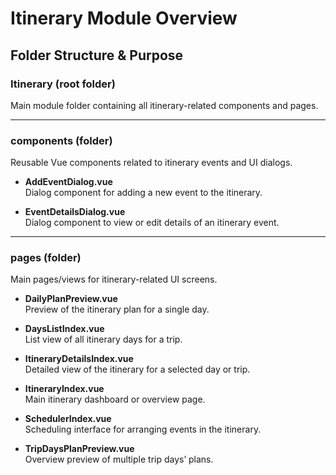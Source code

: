 # Itinerary Module Overview

## Folder Structure & Purpose

### Itinerary (root folder)

Main module folder containing all itinerary-related components and pages.

---

### components (folder)

Reusable Vue components related to itinerary events and UI dialogs.

- **AddEventDialog.vue**  
  Dialog component for adding a new event to the itinerary.

- **EventDetailsDialog.vue**  
  Dialog component to view or edit details of an itinerary event.

---

### pages (folder)

Main pages/views for itinerary-related UI screens.

- **DailyPlanPreview.vue**  
  Preview of the itinerary plan for a single day.

- **DaysListIndex.vue**  
  List view of all itinerary days for a trip.

- **ItineraryDetailsIndex.vue**  
  Detailed view of the itinerary for a selected day or trip.

- **ItineraryIndex.vue**  
  Main itinerary dashboard or overview page.

- **SchedulerIndex.vue**  
  Scheduling interface for arranging events in the itinerary.

- **TripDaysPlanPreview.vue**  
  Overview preview of multiple trip days’ plans.
